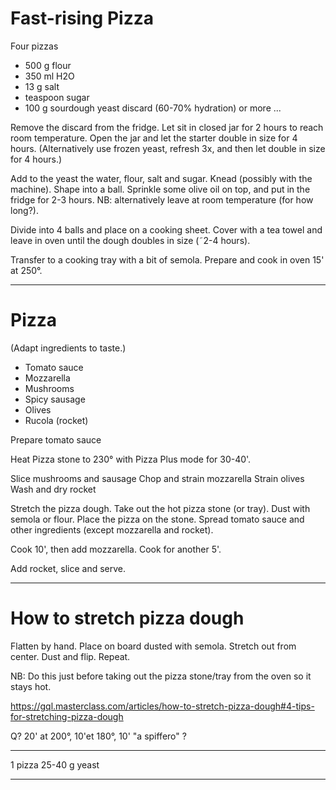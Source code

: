 # Fast-rising Pizza

Four pizzas

- 500 g flour
- 350 ml H2O
- 13 g salt
- teaspoon sugar
- 100 g sourdough yeast discard (60-70% hydration) or more ...

Remove the discard from the fridge.
Let sit in closed jar for 2 hours to reach room temperature.
Open the jar and let the starter double in size for 4 hours.
(Alternatively use frozen yeast, refresh 3x, and then let double in size for 4 hours.)

Add to the yeast the water, flour, salt and sugar. 
Knead (possibly with the machine).
Shape into a ball. Sprinkle some olive oil on top, and put in the fridge for 2-3 hours.
NB: alternatively leave at room temperature (for how long?).

Divide into 4 balls and place on a cooking sheet.
Cover with a tea towel and leave in oven until the dough doubles in size (˜2-4 hours).

Transfer to a cooking tray with a bit of semola. Prepare and cook in oven 15' at 250°.

---
# Pizza

(Adapt ingredients to taste.)

- Tomato sauce
- Mozzarella
- Mushrooms
- Spicy sausage
- Olives
- Rucola (rocket)

Prepare tomato sauce

Heat Pizza stone to 230° with Pizza Plus mode for 30-40'.

Slice mushrooms and sausage
Chop and strain mozzarella
Strain olives
Wash and dry rocket

Stretch the pizza dough.
Take out the hot pizza stone (or tray). Dust with semola or flour.
Place the pizza on the stone.
Spread tomato sauce and other ingredients (except mozzarella and rocket).

Cook 10', then add mozzarella.
Cook for another 5'.

Add rocket, slice and serve.

---
# How to stretch pizza dough

Flatten by hand. Place on board dusted with semola.
Stretch out from center. Dust and flip. Repeat.

NB: Do this just before taking out the pizza stone/tray from the oven so it stays hot.

https://gql.masterclass.com/articles/how-to-stretch-pizza-dough#4-tips-for-stretching-pizza-dough

Q? 20' at 200°, 10'et 180°, 10' "a spiffero" ?

---

1 pizza 25-40 g yeast

---
